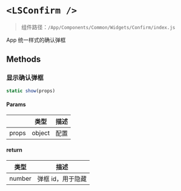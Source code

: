 # `<LSConfirm />`

> 组件路径：`/App/Components/Common/Widgets/Confirm/index.js`

App 统一样式的确认弹框

## Methods

### 显示确认弹框

```js
static show(props)
```

#### Params

|       | 类型   | 描述 |
| ----- | ------ | ---- |
| props | object | 配置 |

#### return

| 类型   | 描述              |
| ------ | ----------------- |
| number | 弹框 id，用于隐藏 |

